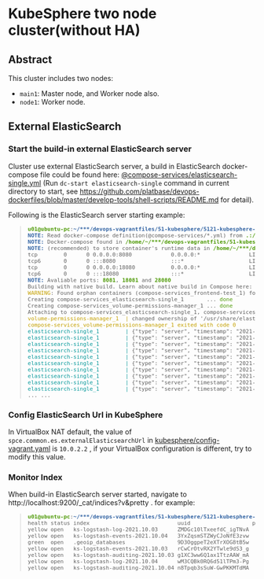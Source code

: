 # KubeSphere two node cluster(without HA)

## Abstract

This cluster includes two nodes:

- `main1`: Master node, and Worker node also.
- `node1`: Worker node.

## External ElasticSearch

### Start the build-in external ElasticSearch server

Cluster use external ElasticSearch server, a build in ElasticSearch docker-compose file could be found here: [@compose-services/elasticsearch-single.yml](./@compose-services/elasticsearch-single.yml) (Run `dc-start elasticsearch-single` command in current directory to start, see https://github.com/platbase/devops-dockerfiles/blob/master/develop-tools/shell-scripts/README.md for detail).

Following is the ElasticSearch server starting example:

> <div style="font-size:11px">
> <pre><font color="#4E9A06"><b>u01@ubuntu-pc</b></font>:<font color="#3465A4"><b>~/***/devops-vagrantfiles/51-kubesphere/5121-kubesphere-small-multi</b></font>$ dc-start elasticsearch-single
> <font color="#3465A4"><b>NOTE:</b></font> Read docker-compose definition(@compose-services/*.yml) from <font color="#4E9A06"><b>.:/home/~/.platbase-devops-docker:/media/~/***/docker</b></font>
> <font color="#3465A4"><b>NOTE:</b></font> Docker-compose found in <font color="#4E9A06"><b>/home/~/***/devops-vagrantfiles/51-kubesphere/5121-kubesphere-small-multi/@compose-services/elasticsearch-single.yml</b></font>
> <font color="#3465A4"><b>NOTE:</b></font> (recommended) to store container&apos;s runtime data in <font color="#4E9A06"><b>/home/~/***/devops-vagrantfiles/51-kubesphere/5121-kubesphere-small-multi/@compose-services/elasticsearch-single/H.....devops-vagrantfiles.51-kubesphere.5121-kubesphere-small-multi</b></font>
> tcp        0      0 0.0.0.0:8080            0.0.0.0:*               LISTEN      -                   
> tcp6       0      0 :::8080                 :::*                    LISTEN      -                   
> tcp        0      0 0.0.0.0:18080           0.0.0.0:*               LISTEN      -                   
> tcp6       0      0 :::18080                :::*                    LISTEN      -                   
> <font color="#3465A4"><b>NOTE:</b></font> Avaliable ports: <font color="#4E9A06"><b>8081</b></font>, <font color="#4E9A06"><b>18081</b></font> and <font color="#4E9A06"><b>28080</b></font>
> Building with native build. Learn about native build in Compose here: https://docs.docker.com/go/compose-native-build/
> <font color="#C4A000">WARNING</font>: Found orphan containers (compose-services_frontend-test_1) for this project. If you removed or renamed this service in your compose file, you can run this command with the --remove-orphans flag to clean it up.
> Creating compose-services_elasticsearch-single_1       ... <font color="#4E9A06">done</font>
> Creating compose-services_volume-permissions-manager_1 ... <font color="#4E9A06">done</font>
> Attaching to compose-services_elasticsearch-single_1, compose-services_volume-permissions-manager_1
> <font color="#C4A000">volume-permissions-manager_1  |</font> changed ownership of &apos;/usr/share/elasticsearch/data&apos; to 1000:1000
> <font color="#C4A000">compose-services_volume-permissions-manager_1 exited with code 0</font>
> <font color="#06989A">elasticsearch-single_1        |</font> {&quot;type&quot;: &quot;server&quot;, &quot;timestamp&quot;: &quot;2021-10-03T07:28:15,818Z&quot;, &quot;level&quot;: &quot;INFO&quot;, &quot;component&quot;: &quot;o.e.n.Node&quot;, &quot;cluster.name&quot;: &quot;docker-cluster&quot;, &quot;node.name&quot;: &quot;66801cfc82dc&quot;, &quot;message&quot;: &quot;version[7.14.1], pid[7], build[default/docker/66b55ebfa59c92c15db3f69a335d500018b3331e/2021-08-26T09:01:05.390870785Z], OS[Linux/5.11.0-34-generic/amd64], JVM[Eclipse Foundation/OpenJDK 64-Bit Server VM/16.0.2/16.0.2+7]&quot; }
> <font color="#06989A">elasticsearch-single_1        |</font> {&quot;type&quot;: &quot;server&quot;, &quot;timestamp&quot;: &quot;2021-10-03T07:28:15,822Z&quot;, &quot;level&quot;: &quot;INFO&quot;, &quot;component&quot;: &quot;o.e.n.Node&quot;, &quot;cluster.name&quot;: &quot;docker-cluster&quot;, &quot;node.name&quot;: &quot;66801cfc82dc&quot;, &quot;message&quot;: &quot;JVM home [/usr/share/elasticsearch/jdk], using bundled JDK [true]&quot; }
> <font color="#06989A">elasticsearch-single_1        |</font> {&quot;type&quot;: &quot;server&quot;, &quot;timestamp&quot;: &quot;2021-10-03T07:28:15,823Z&quot;, &quot;level&quot;: &quot;INFO&quot;, &quot;component&quot;: &quot;o.e.n.Node&quot;, &quot;cluster.name&quot;: &quot;docker-cluster&quot;, &quot;node.name&quot;: &quot;66801cfc82dc&quot;, &quot;message&quot;: &quot;JVM arguments [-Xshare:auto, -Des.networkaddress.cache.ttl=60, -Des.networkaddress.cache.negative.ttl=10, -XX:+AlwaysPreTouch, -Xss1m, -Djava.awt.headless=true, -Dfile.encoding=UTF-8, -Djna.nosys=true, -XX:-OmitStackTraceInFastThrow, -XX:+ShowCodeDetailsInExceptionMessages, -Dio.netty.noUnsafe=true, -Dio.netty.noKeySetOptimization=true, -Dio.netty.recycler.maxCapacityPerThread=0, -Dio.netty.allocator.numDirectArenas=0, -Dlog4j.shutdownHookEnabled=false, -Dlog4j2.disable.jmx=true, -Djava.locale.providers=SPI,COMPAT, --add-opens=java.base/java.io=ALL-UNNAMED, -XX:+UseG1GC, -Djava.io.tmpdir=/tmp/elasticsearch-12865045190144817778, -XX:+HeapDumpOnOutOfMemoryError, -XX:HeapDumpPath=data, -XX:ErrorFile=logs/hs_err_pid%p.log, -Xlog:gc*,gc+age=trace,safepoint:file=logs/gc.log:utctime,pid,tags:filecount=32,filesize=64m, -Des.cgroups.hierarchy.override=/, -Xms256m, -Xmx512m, -XX:MaxDirectMemorySize=268435456, -XX:G1HeapRegionSize=4m, -XX:InitiatingHeapOccupancyPercent=30, -XX:G1ReservePercent=15, -Des.path.home=/usr/share/elasticsearch, -Des.path.conf=/usr/share/elasticsearch/config, -Des.distribution.flavor=default, -Des.distribution.type=docker, -Des.bundled_jdk=true]&quot; }
> <font color="#06989A">elasticsearch-single_1        |</font> {&quot;type&quot;: &quot;server&quot;, &quot;timestamp&quot;: &quot;2021-10-03T07:28:20,435Z&quot;, &quot;level&quot;: &quot;INFO&quot;, &quot;component&quot;: &quot;o.e.p.PluginsService&quot;, &quot;cluster.name&quot;: &quot;docker-cluster&quot;, &quot;node.name&quot;: &quot;66801cfc82dc&quot;, &quot;message&quot;: &quot;loaded module [aggs-matrix-stats]&quot; }
> <font color="#06989A">elasticsearch-single_1        |</font> {&quot;type&quot;: &quot;server&quot;, &quot;timestamp&quot;: &quot;2021-10-03T07:28:20,435Z&quot;, &quot;level&quot;: &quot;INFO&quot;, &quot;component&quot;: &quot;o.e.p.PluginsService&quot;, &quot;cluster.name&quot;: &quot;docker-cluster&quot;, &quot;node.name&quot;: &quot;66801cfc82dc&quot;, &quot;message&quot;: &quot;loaded module [analysis-common]&quot; }
> <font color="#06989A">elasticsearch-single_1        |</font> {&quot;type&quot;: &quot;server&quot;, &quot;timestamp&quot;: &quot;2021-10-03T07:28:20,435Z&quot;, &quot;level&quot;: &quot;INFO&quot;, &quot;component&quot;: &quot;o.e.p.PluginsService&quot;, &quot;cluster.name&quot;: &quot;docker-cluster&quot;, &quot;node.name&quot;: &quot;66801cfc82dc&quot;, &quot;message&quot;: &quot;loaded module [constant-keyword]&quot; }
> <font color="#06989A">elasticsearch-single_1        |</font> {&quot;type&quot;: &quot;server&quot;, &quot;timestamp&quot;: &quot;2021-10-03T07:28:20,436Z&quot;, &quot;level&quot;: &quot;INFO&quot;, &quot;component&quot;: &quot;o.e.p.PluginsService&quot;, &quot;cluster.name&quot;: &quot;docker-cluster&quot;, &quot;node.name&quot;: &quot;66801cfc82dc&quot;, &quot;message&quot;: &quot;loaded module [frozen-indices]&quot; }
> <font color="#06989A">elasticsearch-single_1        |</font> {&quot;type&quot;: &quot;server&quot;, &quot;timestamp&quot;: &quot;2021-10-03T07:28:20,436Z&quot;, &quot;level&quot;: &quot;INFO&quot;, &quot;component&quot;: &quot;o.e.p.PluginsService&quot;, &quot;cluster.name&quot;: &quot;docker-cluster&quot;, &quot;node.name&quot;: &quot;66801cfc82dc&quot;, &quot;message&quot;: &quot;loaded module [ingest-common]&quot; }
> <font color="#06989A">elasticsearch-single_1        |</font> {&quot;type&quot;: &quot;server&quot;, &quot;timestamp&quot;: &quot;2021-10-03T07:28:20,436Z&quot;, &quot;level&quot;: &quot;INFO&quot;, &quot;component&quot;: &quot;o.e.p.PluginsService&quot;, &quot;cluster.name&quot;: &quot;docker-cluster&quot;, &quot;node.name&quot;: &quot;66801cfc82dc&quot;, &quot;message&quot;: &quot;loaded module [ingest-geoip]&quot; }
> <font color="#06989A">elasticsearch-single_1        |</font> {&quot;type&quot;: &quot;server&quot;, &quot;timestamp&quot;: &quot;2021-10-03T07:28:20,437Z&quot;, &quot;level&quot;: &quot;INFO&quot;, &quot;component&quot;: &quot;o.e.p.PluginsService&quot;, &quot;cluster.name&quot;: &quot;docker-cluster&quot;, &quot;node.name&quot;: &quot;66801cfc82dc&quot;, &quot;message&quot;: &quot;loaded module [ingest-user-agent]&quot; }
> ... ...
> </pre>
> </div>

### Config ElasticSearch Url in KubeSphere

In VirtualBox NAT default, the value of `spce.common.es.externalElasticsearchUrl` in [kubesphere/config-vagrant.yaml](./kubesphere/config-vagrant.yaml) is `10.0.2.2` , if your VirtualBox configuration is different, try to modify this value.

### Monitor Index

When build-in ElasticSearch server started, navigate to http://localhost:9200/_cat/indices?v&pretty . for example:

> <div style="font-size:11px">
> <pre><font color="#4E9A06"><b>u01@ubuntu-pc</b></font>:<font color="#3465A4"><b>~/***/devops-vagrantfiles/51-kubesphere/5121-kubesphere-small-multi</b></font>$ curl &quot;http://localhost:9200/_cat/indices?v&amp;pretty&quot;
> health status index                           uuid                   pri rep docs.count docs.deleted store.size pri.store.size
> yellow open   ks-logstash-log-2021.10.03      ZMDGc10lTxeefdC_igTNvA   1   1     325417            0     60.8mb         60.8mb
> yellow open   ks-logstash-events-2021.10.04   3YxZqsmSTZWyCJoNfE3zvw   1   1         78            0     75.4kb         75.4kb
> green  open   .geoip_databases                9D3OggpeT2eXTrXOG8tB5w   1   0         43            0     41.1mb         41.1mb
> yellow open   ks-logstash-events-2021.10.03   rCwCrOtvRX2YTwle9dS3_g   1   1      11145            0      4.6mb          4.6mb
> yellow open   ks-logstash-auditing-2021.10.03 g1XC3ww6Q1ax1TtzAAW_mA   1   1        101            0    249.6kb        249.6kb
> yellow open   ks-logstash-log-2021.10.04      wM3CQBk0RQ6d51lTPm3-Pg   1   1        107            0    271.2kb        271.2kb
> yellow open   ks-logstash-auditing-2021.10.04 n8Tpqb3sSuW-GwPKKMTdMA   1   1          1            0     16.8kb         16.8kb
> </pre>
> </div>

